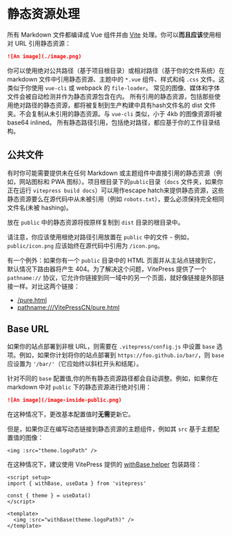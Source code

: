 # 静态资源处理

所有 Markdown 文件都编译成 Vue 组件并由 [Vite](https://github.com/vitejs/vite) 处理。你可以**而且应该**使用相对 URL 引用静态资源：

```md
![An image](./image.png)
```

你可以使用绝对公共路径（基于项目根目录）或相对路径（基于你的文件系统）在 markdown 文件中引用静态资源、主题中的 `*.vue` 组件、样式和纯 `.css` 文件。这类似于你使用 `vue-cli` 或 webpack 的 `file-loader`。
常见的图像、媒体和字体文件会被自动检测并作为静态资源包含在内。
所有引用的静态资源，包括那些使用绝对路径的静态资源，都将被复制到生产构建中具有hash文件名的 dist 文件夹。不会复制从未引用的静态资源。与 `vue-cli` 类似，小于 4kb 的图像资源将被 base64 inlined。
所有静态路径引用，包括绝对路径，都应基于你的工作目录结构。

## 公共文件

有时你可能需要提供未在任何 Markdown 或主题组件中直接引用的静态资源（例如，网站图标和 PWA 图标）。项目根目录下的`public`目录（`docs` 文件夹，如果你正在运行 `vitepress build docs`）可以用作escape hatch来提供静态资源，这些静态资源要么在源代码中从未被引用（例如 `robots.txt`），要么必须保持完全相同文件名(未被 hashing)。

放在 `public` 中的静态资源将按原样复制到 `dist` 目录的根目录中。

请注意，你应该使用根绝对路径引用放置在 `public` 中的文件 - 例如，`public/icon.png` 应该始终在源代码中引用为 `/icon.png`。

有一个例外：如果你有一个 `public` 目录中的 HTML 页面并从主站点链接到它，默认情况下路由器将产生 404。为了解决这个问题，VitePress 提供了一个 `pathname://` 协议，它允许你链接到同一域中的另一个页面，就好像链接是外部链接一样。对比这两个链接：

- [/pure.html](/pure.html)
- <pathname:///VitePressCN/pure.html>

## Base URL

如果你的站点部署到非根 URL，则需要在 `.vitepress/config.js` 中设置 `base` 选项。例如，如果你计划将你的站点部署到 `https://foo.github.io/bar/`，则 `base` 应设置为 `'/bar/'`（它应始终以斜杠开头和结尾）。

针对不同的 `base` 配置值,你的所有静态资源路径都会自动调整。例如，如果你在 markdown 中对 `public` 下的静态资源进行绝对引用：

```md
![An image](/image-inside-public.png)
```

在这种情况下，更改基本配置值时**无需**更新它。

但是，如果你正在编写动态链接到静态资源的主题组件，例如其 `src` 基于主题配置值的图像：

```vue
<img :src="theme.logoPath" />
```

在这种情况下，建议使用 VitePress 提供的 [withBase helper](./api#withbase) 包装路径：

```vue
<script setup>
import { withBase, useData } from 'vitepress'

const { theme } = useData()
</script>

<template>
  <img :src="withBase(theme.logoPath)" />
</template>
```
